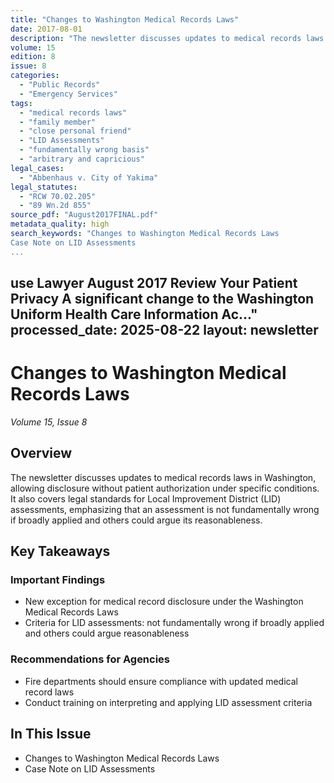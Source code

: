 ```yaml
---
title: "Changes to Washington Medical Records Laws"
date: 2017-08-01
description: "The newsletter discusses updates to medical records laws in Washington, allowing disclosure without patient authorization under specific conditions. It also covers legal standards for Local Improvement District (LID) assessments, emphasizing that an assessment is not fundamentally wrong if broadly applied and others could argue its reasonableness."
volume: 15
edition: 8
issue: 8
categories:
  - "Public Records"
  - "Emergency Services"
tags:
  - "medical records laws"
  - "family member"
  - "close personal friend"
  - "LID Assessments"
  - "fundamentally wrong basis"
  - "arbitrary and capricious"
legal_cases:
  - "Abbenhaus v. City of Yakima"
legal_statutes:
  - "RCW 70.02.205"
  - "89 Wn.2d 855"
source_pdf: "August2017FINAL.pdf"
metadata_quality: high
search_keywords: "Changes to Washington Medical Records Laws
Case Note on LID Assessments
...
```

use Lawyer
August 2017
Review Your Patient Privacy
A significant change to the Washington Uniform Health Care Information Ac..."
processed_date: 2025-08-22
layout: newsletter
---

# Changes to Washington Medical Records Laws

*Volume 15, Issue 8*

## Overview

The newsletter discusses updates to medical records laws in Washington, allowing disclosure without patient authorization under specific conditions. It also covers legal standards for Local Improvement District (LID) assessments, emphasizing that an assessment is not fundamentally wrong if broadly applied and others could argue its reasonableness.

## Key Takeaways

### Important Findings

- New exception for medical record disclosure under the Washington Medical Records Laws
- Criteria for LID assessments: not fundamentally wrong if broadly applied and others could argue reasonableness

### Recommendations for Agencies

- Fire departments should ensure compliance with updated medical record laws
- Conduct training on interpreting and applying LID assessment criteria

## In This Issue

- Changes to Washington Medical Records Laws
- Case Note on LID Assessments

